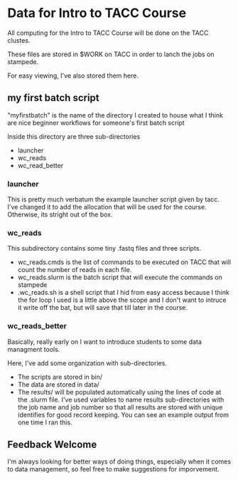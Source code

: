 # Data for Intro to TACC Course

All computing for the Intro to TACC Course will be done on the TACC clustes. 

These files are stored in $WORK on TACC in order to lanch the jobs on stampede. 

For easy viewing, I've also stored them here.  

## my first batch script

"myfirstbatch" is the name of the directory I created to house what I think are nice beginner workflows for someone's first batch script

Inside this directory are three sub-directories

- launcher
- wc_reads
- wc_read_better

### launcher
This is pretty much verbatum the example launcher script given by tacc. I've changed it to add the allocation that will be used for the course. Otherwise, its stright out of the box.

### wc_reads

This subdirectory contains some tiny .fastq files and three scripts. 

- wc_reads.cmds is the list of commands to be executed on TACC that will count the number of reads in each file.
- wc_reads.slurm is the batch script that will execute the commands on stampede
- .wc_reads.sh is a shell script that I hid from easy access because I think the for loop I used is a little above the scope and I don't want to intruce it write off the bat, but will save that till later in the course.

### wc_reads_better

Basically, really early on I want to introduce students to some data managment tools. 

Here, I've add some organization with sub-directories. 

- The scripts are stored in bin/
- The data are stored in data/
- The results/ will be populated automatically using the lines of code at the .slurm file. I've used variables to name results sub-directories with the job name and job number so that all results are stored with unique identifies for good record keeping. You can see an example output from one time I ran this. 

## Feedback Welcome

I'm always looking for better ways of doing things, especially when it comes to data management, so feel free to make suggestions for imporvement. 


 
